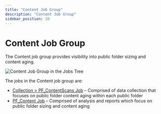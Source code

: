 ```yaml
---
title: "Content Job Group"
description: "Content Job Group"
sidebar_position: 20
---
```


# Content Job Group

The Content job group provides visibility into public folder sizing and content aging.

![Content Job Group in the Jobs Tree](/img/product_docs/accessanalyzer/11.6/solutions/exchange/publicfolders/content/jobstree.webp)

The jobs in the Content job group are:

- [Collection > PF_ContentScans Job](/docs/accessanalyzer/11.6/solutions/exchange/publicfolders/content/pf_contentscans.md)
  – Comprised of data collection that focuses on public folder content aging within each public
  folder
- [PF_Content Job](/docs/accessanalyzer/11.6/solutions/exchange/publicfolders/content/pf_content.md)
  – Comprised of analysis and reports which focus on public folder sizing and content aging
